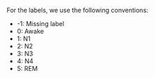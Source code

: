 For the labels, we use the following conventions:
- -1: Missing label
- 0: Awake
- 1: N1
- 2: N2
- 3: N3
- 4: N4
- 5: REM




